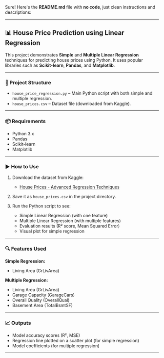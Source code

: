 Sure! Here's the **README.md** file with **no code**, just clean instructions and descriptions:

---

## 📊 House Price Prediction using Linear Regression

This project demonstrates **Simple** and **Multiple Linear Regression** techniques for predicting house prices using Python. It uses popular libraries such as **Scikit-learn**, **Pandas**, and **Matplotlib**.

---

### 📁 Project Structure

* `house_price_regression.py` – Main Python script with both simple and multiple regression.
* `house_prices.csv` – Dataset file (downloaded from Kaggle).

---

### 📦 Requirements

* Python 3.x
* Pandas
* Scikit-learn
* Matplotlib

---

### ▶️ How to Use

1. Download the dataset from Kaggle:

   * [House Prices - Advanced Regression Techniques](https://www.kaggle.com/c/house-prices-advanced-regression-techniques/data)
2. Save it as `house_prices.csv` in the project directory.
3. Run the Python script to see:

   * Simple Linear Regression (with one feature)
   * Multiple Linear Regression (with multiple features)
   * Evaluation results (R² score, Mean Squared Error)
   * Visual plot for simple regression

---

### 🔍 Features Used

**Simple Regression:**

* Living Area (GrLivArea)

**Multiple Regression:**

* Living Area (GrLivArea)
* Garage Capacity (GarageCars)
* Overall Quality (OverallQual)
* Basement Area (TotalBsmtSF)

---

### 📈 Outputs

* Model accuracy scores (R², MSE)
* Regression line plotted on a scatter plot (for simple regression)
* Model coefficients (for multiple regression)

---

